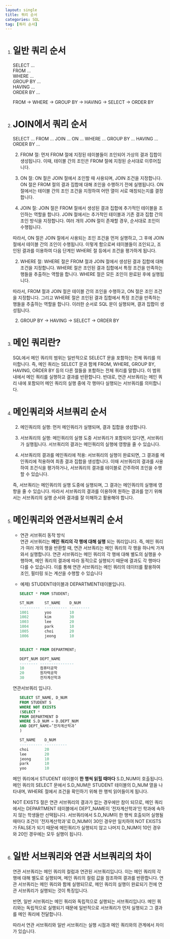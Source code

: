 ```yaml
---
layout: single
title: 쿼리 순서
categories: SQL
tag: [쿼리 순서]
---
```


1. # 일반 쿼리 순서
   SELECT ...     
   FROM ...   
   WHERE ...   
   GROUP BY ...   
   HAVING ...   
   ORDER BY ...

   FROM → WHERE → GROUP BY → HAVING → SELECT → ORDER BY

1. # JOIN에서 쿼리 순서
   SELECT ...
   FROM ... JOIN ...
   ON ... 
   WHERE ...
   GROUP BY ...
   HAVING ...
   ORDER BY ...

   2. FROM 절: 먼저 FROM 절에 지정된 테이블들이 조인되어 가상의 결과 집합이 생성됩니다. 이때, 테이블 간의 조인은 FROM 절에 지정된 순서대로 이루어집니다.

   2. ON 절: ON 절은 JOIN 절에서 조인할 때 사용되며, JOIN 조건을 지정합니다. ON 절은 FROM 절의 결과 집합에 대해 조인을 수행하기 전에 실행됩니다. ON 절에서는 테이블 간의 조인 조건을 지정하여 어떤 열이 서로 매칭되는지를 결정합니다.
   
   2. JOIN 절: JOIN 절은 FROM 절에서 생성된 결과 집합에 추가적인 테이블을 조인하는 역할을 합니다. JOIN 절에서는 추가적인 테이블과 기존 결과 집합 간의 조인 방식을 지정합니다. 여러 개의 JOIN 절이 존재할 경우, 순서대로 조인이 수행됩니다.

   따라서, ON 절은 JOIN 절에서 사용되는 조인 조건을 먼저 실행하고, 그 후에 JOIN 절에서 테이블 간의 조인이 수행됩니다. 이렇게 함으로써 테이블들이 조인되고, 조인된 결과를 이용하여 다음 단계인 WHERE 절 등에서 조건을 평가하게 됩니다.

   2. WHERE 절: WHERE 절은 FROM 절과 JOIN 절에서 생성된 결과 집합에 대해 조건을 지정합니다. WHERE 절은 조인된 결과 집합에서 특정 조건을 만족하는 행들을 추출하는 역할을 합니다. WHERE 절은 모든 조인이 완료된 후에 실행됩니다.

   따라서, FROM 절과 JOIN 절은 테이블 간의 조인을 수행하고, ON 절은 조인 조건을 지정합니다. 그리고 WHERE 절은 조인된 결과 집합에서 특정 조건을 만족하는 행들을 추출하는 역할을 합니다. 이러한 순서로 SQL 문이 실행되며, 결과 집합이 생성됩니다.

   2. GROUP BY → HAVING → SELECT → ORDER BY

1. # 메인 쿼리란?
   SQL에서 메인 쿼리의 범위는 일반적으로 SELECT 문을 포함하는 전체 쿼리를 의미합니다. 즉, 메인 쿼리는 SELECT 문과 함께 FROM, WHERE, GROUP BY, HAVING, ORDER BY 등의 다른 절들을 포함하는 전체 쿼리를 말합니다. 이 범위 내에서 메인 쿼리를 실행하고 결과를 반환합니다. 반대로, 연관 서브쿼리는 메인 쿼리 내에 포함되어 메인 쿼리의 실행 중에 각 행마다 실행되는 서브쿼리를 의미합니다.

1. # 메인쿼리와 서브쿼리 순서

   2. 메인쿼리의 실행: 먼저 메인쿼리가 실행되며, 결과 집합을 생성합니다.

   2. 서브쿼리의 실행: 메인쿼리의 실행 도중 서브쿼리가 포함되어 있다면, 서브쿼리가 실행됩니다. 서브쿼리의 결과는 메인쿼리의 실행에 영향을 줄 수 있습니다.

   2. 서브쿼리의 결과를 메인쿼리에 적용: 서브쿼리의 실행이 완료되면, 그 결과를 메인쿼리에 적용하여 최종 결과 집합을 생성합니다. 이때 서브쿼리의 결과를 사용하여 조건식을 평가하거나, 서브쿼리의 결과를 테이블로 간주하여 조인을 수행할 수 있습니다.

   즉, 서브쿼리는 메인쿼리의 실행 도중에 실행되며, 그 결과는 메인쿼리의 실행에 영향을 줄 수 있습니다. 따라서 서브쿼리의 결과를 이용하여 원하는 결과를 얻기 위해서는 서브쿼리의 실행 순서와 결과를 잘 이해하고 활용해야 합니다.

1. # 메인쿼리와 연관서브쿼리 순서
   - 연관 서브쿼리 동작 방식   
   연관 서브쿼리는 __메인 쿼리의 각 행에 대해 실행__ 되는 쿼리입니다. 즉, 메인 쿼리가 여러 개의 행을 반환할 때, 연관 서브쿼리는 메인 쿼리의 각 행을 하나씩 가져와서 실행합니다. 연관 서브쿼리는 메인 쿼리의 각 행에 대해 별도의 실행을 수행하며, 메인 쿼리의 결과에 따라 동적으로 실행되기 때문에 결과도 각 행마다 다를 수 있습니다. 이를 통해 연관 서브쿼리는 메인 쿼리의 데이터를 활용하여 조인, 필터링 또는 계산을 수행할 수 있습니다   

   - 예제)
   STUDENT테이블과 DEPARTMENT테이블입니다.   
   ```sql
      SELECT * FROM STUDENT;

      ST_NUM     ST_NAME    D_NUM
      ---------  ---------- ---------
      1001       yoo        10
      1002       kim        30
      1003       lee        20
      1004       park       10
      1005       choi       20
      1006       jeong      10


      SELECT * FROM DEPARTMENT;

      DEPT_NUM DEPT_NAME           
      -------- ---------------
      10       컴퓨터공학          
      20       원자력공학          
      30       전자계산학과   
   ```   

   연관서브쿼리 입니다.   
   ```sql
      SELECT ST_NAME, D_NUM
      FROM STUDENT S
      WHERE NOT EXISTS
      (SELECT *
      FROM DEPARTMENT D
      WHERE S.D_NUM = D.DEPT_NUM
      AND DEPT_NAME=’전자계산학과’
      )

      ST_NAME    D_NUM
      ---------- ----------
      choi       20
      lee        20
      jeong      10
      park       10
      yoo        10
   ```   
   메인 쿼리에서 STUDENT 테이블이 __한 행씩 읽힐 때마다__ S.D_NUM이 호출됩니다. 메인 쿼리의 SELECT 문에서 S.D_NUM은 STUDENT 테이블의 D_NUM 열을 나타내며, WHERE 절에서 조건을 확인하기 위해 한 행씩 읽어들이게 됩니다.   

   NOT EXISTS 절은 연관 서브쿼리의 결과가 없는 경우에만 참이 되므로, 메인 쿼리에서는 DEPARTMENT 테이블에서 DEPT_NAME이 ‘전자계산학과’인 학과에 속하지 않는 학생들만 선택됩니다. 서브쿼리에서 S.D_NUM이 한 행씩 호출되어 실행될 때마다 조건이 '전자계산학과'로 D_NUM이 30인 경우만 일치하여 NOT EXISTS가 FALSE가 되기 때문에 메인쿼리가 실행되지 않고 나머지 D_NUM이 10인 경우와 20인 경우에는 모두 실행이 됩니다.   

1. # 일반 서브쿼리와 연관 서브쿼리의 차이
   연관 서브쿼리는 메인 쿼리의 컬럼과 연관된 서브쿼리입니다. 이는 메인 쿼리의 각 행에 대해 별도로 실행되며, 메인 쿼리의 컬럼 값을 참조하여 결과를 반환합니다. 연관 서브쿼리는 메인 쿼리와 함께 실행되므로, 메인 쿼리의 실행이 완료되기 전에 연관 서브쿼리가 실행되는 것이 특징입니다.   
      
   반면, 일반 서브쿼리는 메인 쿼리와 독립적으로 실행되는 서브쿼리입니다. 메인 쿼리와는 독립적으로 실행되기 때문에 일반적으로 서브쿼리가 먼저 실행되고 그 결과를 메인 쿼리에 전달합니다.   
      
   따라서 연관 서브쿼리와 일반 서브쿼리는 실행 시점과 메인 쿼리와의 관계에서 차이가 있습니다.   

